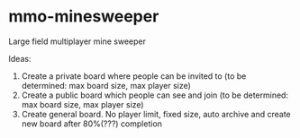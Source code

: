 # mmo-minesweeper
Large field multiplayer mine sweeper


Ideas:
1. Create a private board where people can be invited to (to be determined: max board size, max player size)
2. Create a public board which people can see and join (to be determined: max board size, max player size)
3. Create general board. No player limit, fixed size, auto archive and create new board after 80%(???) completion
